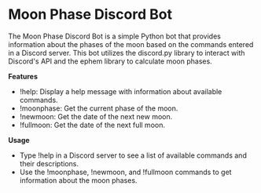 # Moon Phase Discord Bot

The Moon Phase Discord Bot is a simple Python bot that provides information about the phases of the moon based on the commands entered in a Discord server. This bot utilizes the discord.py library to interact with Discord's API and the ephem library to calculate moon phases.

**Features**
* !help: Display a help message with information about available commands.
* !moonphase: Get the current phase of the moon.
* !newmoon: Get the date of the next new moon.
* !fullmoon: Get the date of the next full moon.

**Usage**
* Type !help in a Discord server to see a list of available commands and their descriptions.
* Use the !moonphase, !newmoon, and !fullmoon commands to get information about the moon phases.
